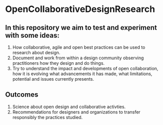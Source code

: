# OpenCollaborativeDesignResearch

## In this repository we aim to test and experiment with some ideas:

1. How collaborative, agile and open best practices can be used to research about design.
2. Document and work from within a design community observing practitioners how they design and do things.
3. Try to understand the impact and developments of open collaboration, how it is evolving what advancements it has made, what limitations, potential and issues currently presents.

## Outcomes

1. Science about open design and collaborative activties.
2. Recommendations for designers and organizations to transfer responsibly the practices studied.

